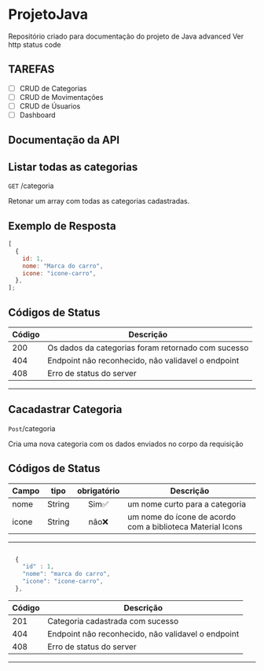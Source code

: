 # ProjetoJava

Repositório criado para documentação do projeto de Java advanced
Ver http status code

## TAREFAS

- [ ] CRUD de Categorias
- [ ] CRUD de Movimentações
- [ ] CRUD de Úsuarios
- [ ] Dashboard

## Documentação da API

## Listar todas as categorias

`GET` /categoria

Retonar um array com todas as categorias cadastradas.

## Exemplo de Resposta

```js
[
  {
    id: 1,
    nome: "Marca do carro",
    icone: "icone-carro",
  },
];
```

## Códigos de Status

| Código | Descrição                                          |
| ------ | -------------------------------------------------- |
| 200    | Os dados da categorias foram retornado com sucesso |
| 404    | Endpoint não reconhecido, não validavel o endpoint |
| 408    | Erro de status do server                           |

---

## Cacadastrar Categoria

`Post`/categoria

Cria uma nova categoria com os dados enviados no corpo da requisição

## Códigos de Status

| Campo | tipo   | obrigatório | Descrição                                                  |
| ----- | ------ | :---------: | ---------------------------------------------------------- |
| nome  | String |    Sim✅    | um nome curto para a categoria                             |
| icone | String |    não❌    | um nome do ícone de acordo com a biblioteca Material Icons |

---

```js

  {
    "id" : 1,
    "nome": "marca do carro",
    "icone": "icone-carro",
  },

```

| Código | Descrição                                          |
| ------ | -------------------------------------------------- |
| 201    | Categoria cadastrada com sucesso                   |
| 404    | Endpoint não reconhecido, não validavel o endpoint |
| 408    | Erro de status do server                           |
---
